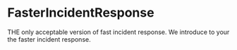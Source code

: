 # FasterIncidentResponse
THE only acceptable version of fast incident response. We introduce to your the faster incident response.
